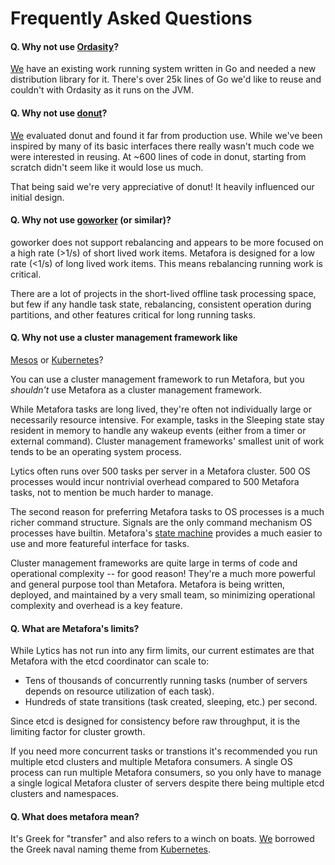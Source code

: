 Frequently Asked Questions
==========================

#### Q. Why not use [Ordasity](https://github.com/boundary/ordasity)?

[We](http://lytics.io) have an existing work running system written in Go and
needed a new distribution library for it. There's over 25k lines of Go we'd
like to reuse and couldn't with Ordasity as it runs on the JVM.

#### Q. Why not use [donut](https://github.com/dforsyth/donut)?

[We](http://lytics.io) evaluated donut and found it far from production use.
While we've been inspired by many of its basic interfaces there really wasn't
much code we were interested in reusing. At ~600 lines of code in donut,
starting from scratch didn't seem like it would lose us much.

That being said we're very appreciative of donut! It heavily influenced our
initial design.

#### Q. Why not use [goworker](http://www.goworker.org/) (or similar)?

goworker does not support rebalancing and appears to be more focused on a high
rate (>1/s) of short lived work items. Metafora is designed for a low rate
(<1/s) of long lived work items. This means rebalancing running work is
critical.

There are a lot of projects in the short-lived offline task processing space,
but few if any handle task state, rebalancing, consistent operation during
partitions, and other features critical for long running tasks.

#### Q. Why not use a cluster management framework like
[Mesos](http://mesos.apache.org/) or [Kubernetes](http://kubernetes.io/)?

You can use a cluster management framework to run Metafora, but you *shouldn't*
use Metafora as a cluster management framework.

While Metafora tasks are long lived, they're often not individually large or
necessarily resource intensive. For example, tasks in the Sleeping state stay
resident in memory to handle any wakeup events (either from a timer or external
command). Cluster management frameworks' smallest unit of work tends to be an
operating system process.

Lytics often runs over 500 tasks per server in a Metafora cluster. 500 OS
processes would incur nontrivial overhead compared to 500 Metafora tasks, not
to mention be much harder to manage.

The second reason for preferring Metafora tasks to OS processes is a much
richer command structure. Signals are the only command mechanism OS processes
have builtin. Metafora's [state machine](../statemachine/README.md) provides a
much easier to use and more featureful interface for tasks.

Cluster management frameworks are quite large in terms of code and operational
complexity -- for good reason! They're a much more powerful and general purpose
tool than Metafora. Metafora is being written, deployed, and maintained by a
very small team, so minimizing operational complexity and overhead is a key
feature.

#### Q. What are Metafora's limits?

While Lytics has not run into any firm limits, our current estimates are that
Metafora with the etcd coordinator can scale to:

* Tens of thousands of concurrently running tasks (number of servers depends on
  resource utilization of each task).
* Hundreds of state transitions (task created, sleeping, etc.) per second.

Since etcd is designed for consistency before raw throughput, it is the
limiting factor for cluster growth.

If you need more concurrent tasks or transtions it's recommended you run
multiple etcd clusters and multiple Metafora consumers. A single OS process can
run multiple Metafora consumers, so you only have to manage a single logical
Metafora cluster of servers despite there being multiple etcd clusters and
namespaces.

#### Q. What does metafora mean?

It's Greek for "transfer" and also refers to a winch on boats.
[We](http://lytics.io) borrowed the Greek naval naming theme from
[Kubernetes](http://kubernetes.io/).
